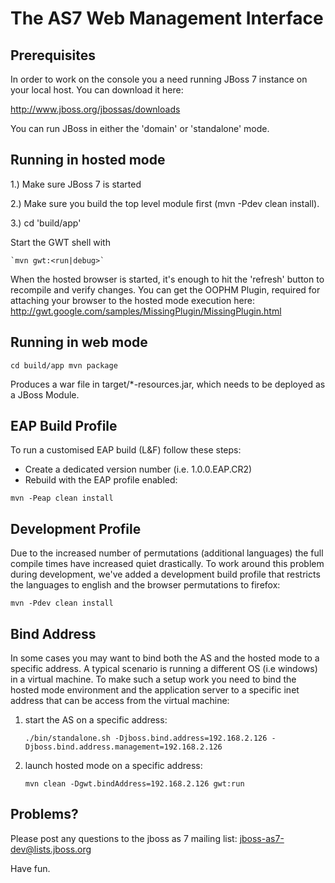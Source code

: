 
# The AS7 Web Management Interface

## Prerequisites

In order to work on the console you a need running JBoss 7
instance on your local host. You can download it here:

http://www.jboss.org/jbossas/downloads

You can run JBoss in either the 'domain' or 'standalone' mode.

## Running in hosted mode

1.) Make sure JBoss 7 is started

2.) Make sure you build the top level module first (mvn -Pdev clean install).

3.) cd 'build/app'

Start the GWT shell with 

	`mvn gwt:<run|debug>`

When the hosted browser is started, it's enough to hit the 'refresh' button to recompile
and verify changes. You can get the OOPHM Plugin, required for attaching your browser to the 
hosted mode execution here: http://gwt.google.com/samples/MissingPlugin/MissingPlugin.html


## Running in web mode

`cd build/app
mvn package`

Produces a war file in target/*-resources.jar, which needs to be deployed as a JBoss Module.


## EAP Build Profile

To run a customised EAP build (L&F) follow these steps:

- Create a dedicated version number (i.e. 1.0.0.EAP.CR2)
- Rebuild with the EAP profile enabled: 

`mvn -Peap clean install`


## Development Profile

Due to the increased number of permutations (additional languages) the full compile times
have increased quiet drastically. To work around this problem during development, we've added
a development build profile that restricts the languages to english and the browser permutations to firefox:

`mvn -Pdev clean install`

## Bind Address

In some cases you may want to bind both the AS and the hosted mode to a specific address.
A typical scenario is running a different OS (i.e windows) in a virtual machine.
To make such a setup work you need to bind the hosted mode environment and the application server
to a specific inet address that can be access from the virtual machine:

1) start the AS on a specific address:

    `./bin/standalone.sh -Djboss.bind.address=192.168.2.126 -Djboss.bind.address.management=192.168.2.126`

2) launch hosted mode on a specific address:

    `mvn clean -Dgwt.bindAddress=192.168.2.126 gwt:run`

## Problems?

Please post any questions to the jboss as 7 mailing list:
jboss-as7-dev@lists.jboss.org

Have fun.

